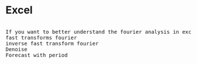 # Excel
<pre>

If you want to better understand the fourier analysis in excel.This worksheet has:
fast transforms fourier
inverse fast transform fourier
Denoise
Forecast with period
</pre>
